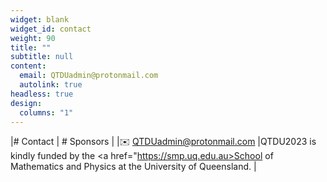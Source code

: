 ```yaml
---
widget: blank
widget_id: contact
weight: 90
title: ""
subtitle: null
content:
  email: QTDUadmin@protonmail.com
  autolink: true
headless: true
design:
  columns: "1"
---
```

|# Contact   | # Sponsors   |
|:envelope: <a href="mailto:QTDUadmin@protonmail.com">QTDUadmin@protonmail.com</a> |QTDU2023 is kindly funded by the <a href="https://smp.uq.edu.au>School of Mathematics and Physics</a> at the University of Queensland. |